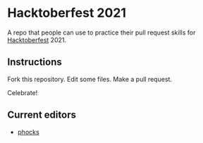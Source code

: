 # Hacktoberfest 2021
A repo that people can use to practice their pull request skills for [Hacktoberfest](https://hacktoberfest.digitalocean.com/) 2021.

## Instructions
Fork this repository. Edit some files. Make a pull request.

Celebrate!

## Current editors

- [phocks](https://github.com/phocks)

